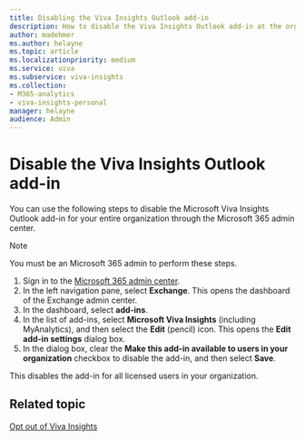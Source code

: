 ```yaml
---
title: Disabling the Viva Insights Outlook add-in
description: How to disable the Viva Insights Outlook add-in at the organizational level 
author: madehmer
ms.author: helayne
ms.topic: article
ms.localizationpriority: medium 
ms.service: viva 
ms.subservice: viva-insights 
ms.collection: 
- M365-analytics
- viva-insights-personal
manager: helayne
audience: Admin
---
```


# Disable the Viva Insights Outlook add-in

You can use the following steps to disable the Microsoft Viva Insights Outlook add-in for your entire organization through the Microsoft 365 admin center.

>[!Note]
>You must be an Microsoft 365 admin to perform these steps.

1. Sign in to the [Microsoft 365 admin center](https://admin.microsoft.com/adminportal).
2. In the left navigation pane, select **Exchange**. This opens the dashboard of the Exchange admin center.  
3. In the dashboard, select **add-ins**.
4. In the list of add-ins, select **Microsoft Viva Insights** (including MyAnalytics), and then select the **Edit** (pencil) icon. This opens the **Edit add-in settings** dialog box.
5. In the dialog box, clear the **Make this add-in available to users in your organization** checkbox to disable the add-in, and then select **Save**.

This disables the add-in for all licensed users in your organization.

## Related topic

[Opt out of Viva Insights](../overview/mya-faq.md#opt-out)
